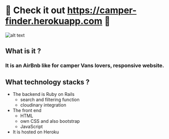  # :minibus: Check it out https://camper-finder.herokuapp.com :minibus:


![alt text](https://res.cloudinary.com/dwkwy2q1n/image/upload/v1573638773/Camper%20Finder.png)


## What is it ?
### It is an AirBnb like for camper Vans lovers, responsive website.


## What technology stacks ?
- The backend is Ruby on Rails
  - search and filtering function
  - cloudinary integration
- The front end
  - HTML
  - own CSS and also bootstrap
  - JavaScript 
- It is hosted on Heroku
